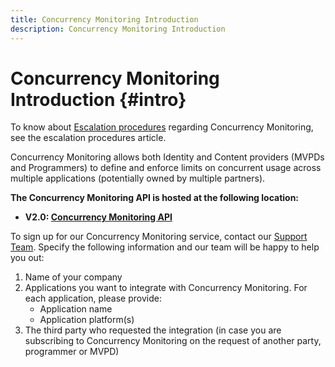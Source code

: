 ```yaml
---
title: Concurrency Monitoring Introduction 
description: Concurrency Monitoring Introduction
---
```


# Concurrency Monitoring Introduction {#intro}

To know about [Escalation procedures](/help/concurrency-monitoring/cm-escalation-procedures.md) regarding Concurrency Monitoring, see the escalation procedures article. 

Concurrency Monitoring allows both Identity and Content providers (MVPDs and Programmers) to define and enforce limits on concurrent usage across multiple applications (potentially owned by multiple partners). 

**The Concurrency Monitoring API is hosted at the following location:**

* **V2.0: [Concurrency Monitoring API](http://docs.adobeptime.io/cm-api-v2/)**

To sign up for our Concurrency Monitoring service, contact our [Support Team](mailto:tve-support@adobe.com). Specify the following information and our team will be happy to help you out:

1. Name of your company
1. Applications you want to integrate with Concurrency Monitoring. For each application, please provide:
    * Application name
    * Application platform(s)
1. The third party who requested the integration (in case you are subscribing to Concurrency Monitoring on the request of another party, programmer or MVPD)
